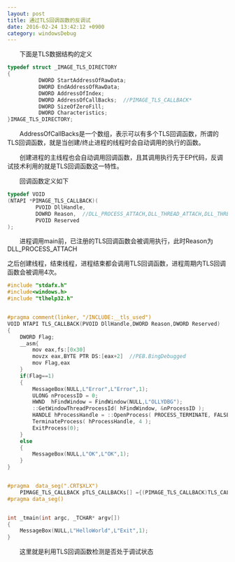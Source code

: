 ```yaml
---
layout: post
title: 通过TLS回调函数的反调试
date: 2016-02-24 13:42:12 +0900
category: windowsDebug
---
```


　　下面是TLS数据结构的定义

```cpp
typedef struct _IMAGE_TLS_DIRECTORY
{
          DWORD StartAddressOfRawData;
          DWORD EndAddressOfRawData;
          DWORD AddressOfIndex;
          DWORD AddressOfCallBacks;  //PIMAGE_TLS_CALLBACK*
          DWORD SizeOfZeroFill;
          DWORD Characteristics;
}IMAGE_TLS_DIRECTORY;
```
　　AddressOfCallBacks是一个数组，表示可以有多个TLS回调函数，所谓的TLS回调函数，就是当创建/终止进程的线程时会自动调用的执行的函数。

　　创建进程的主线程也会自动调用回调函数，且其调用执行先于EP代码，反调试技术利用的就是TLS回调函数这一特性。

　　回调函数定义如下

```cpp
typedef VOID 
(NTAPI *PIMAGE_TLS_CALLBACK)(
         PVOID DllHandle,
         DOWRD Reason,  //DLL_PROCESS_ATTACH,DLL_THREAD_ATTACH,DLL_THREAD_DETACH,DLL_PROCESS_DETACH
         PVOID Reserved
); 
```

　　进程调用main前，已注册的TLS回调函数会被调用执行，此时Reason为DLL_PROCESS_ATTACH

之后创建线程，结束线程，进程结束都会调用TLS回调函数，进程周期内TLS回调函数会被调用4次。
```cpp
#include "stdafx.h"
#include<windows.h>
#include "tlhelp32.h"


#pragma comment(linker, "/INCLUDE:__tls_used")
VOID NTAPI TLS_CALLBACK(PVOID DllHandle,DWORD Reason,DWORD Reserved)
{
    DWORD Flag;
    __asm{
        mov eax,fs:[0x30]
        movzx eax,BYTE PTR DS:[eax+2]  //PEB.BingDebugged
        mov Flag,eax
    }
    if(Flag==1)
    {
        MessageBox(NULL,L"Error",L"Error",1);
        ULONG nProcessID = 0;
        HWND  hFindWindow = FindWindow(NULL,L"OLLYDBG");
        ::GetWindowThreadProcessId( hFindWindow, &nProcessID );
        HANDLE hProcessHandle = ::OpenProcess( PROCESS_TERMINATE, FALSE,nProcessID );
        TerminateProcess( hProcessHandle, 4 );
        ExitProcess(0);
    }
    else
    {
        MessageBox(NULL,L"OK",L"OK",1);
    }
}


#pragma  data_seg(".CRT$XLX")
    PIMAGE_TLS_CALLBACK pTLS_CALLBACKs[] ={(PIMAGE_TLS_CALLBACK)TLS_CALLBACK,0};
#pragma data_seg()


int _tmain(int argc, _TCHAR* argv[])
{
    MessageBox(NULL,L"HelloWorld",L"Exit",1);
}
```

　　这里就是利用TLS回调函数检测是否处于调试状态